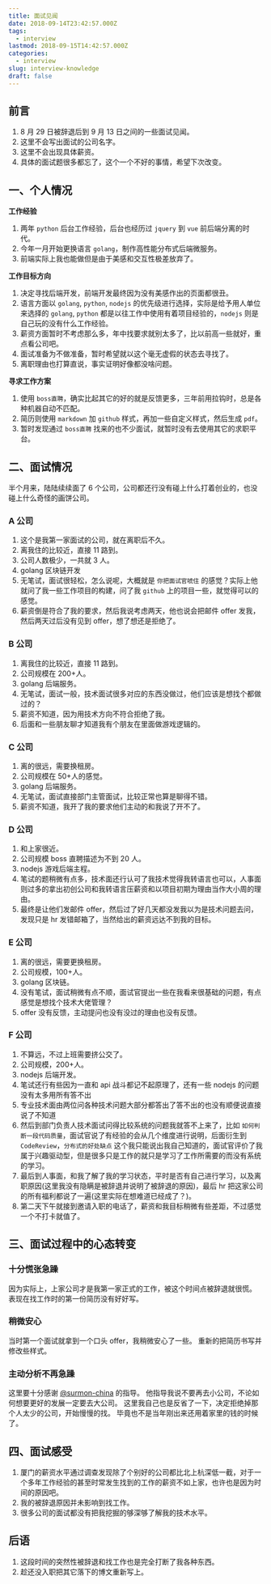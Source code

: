 ```yaml
---
title: 面试见闻
date: 2018-09-14T23:42:57.000Z
tags:
  - interview
lastmod: 2018-09-15T14:42:57.000Z
categories:
  - interview
slug: interview-knowledge
draft: false
---
```


## 前言

1. 8 月 29 日被辞退后到 9 月 13 日之间的一些面试见闻。
2. 这里不会写出面试的公司名字。
3. 这里不会出现具体薪资。
4. 具体的面试题很多都忘了，这个一个不好的事情，希望下次改变。
    <!--more-->

## 一、个人情况

**工作经验**

1. 两年 `python` 后台工作经验，后台也经历过 `jquery` 到 `vue` 前后端分离的时代。
2. 今年一月开始更换语言 `golang`，制作高性能分布式后端微服务。
3. 前端实际上我也能做但是由于美感和交互性极差放弃了。

**工作目标方向**

1. 决定寻找后端开发，前端开发最终因为没有美感作出的页面都很丑。
2. 语言方面以 `golang`, `python`, `nodejs` 的优先级进行选择，实际是给予用人单位来选择的 `golang`, `python` 都是以往工作中使用有着项目经验的，`nodejs` 则是自己玩的没有什么工作经验。
3. 薪资方面暂时不考虑那么多，年中找要求就别太多了，比以前高一些就好，重点看公司吧。
4. 面试准备为不做准备，暂时希望就以这个毫无虚假的状态去寻找了。
5. 离职理由也打算直说，事实证明好像都没啥问题。

**寻求工作方案**

1. 使用 `boss直聘`，确实比起其它的好的就是反馈更多，三年前用拉钩时，总是各种机器自动不匹配。
2. 简历则使用 `markdown` 加 `github` 样式，再加一些自定义样式，然后生成 `pdf`。
3. 暂时发现通过 `boss直聘` 找来的也不少面试，就暂时没有去使用其它的求职平台。

## 二、面试情况

半个月来，陆陆续续面了 6 个公司，公司都还行没有碰上什么打着创业的，也没碰上什么奇怪的画饼公司。

### A 公司

1. 这个是我第一家面试的公司，就在离职后不久。
2. 离我住的比较近，直接 11 路到。
3. 公司人数极少，一共就 3 人。
4. golang 区块链开发
5. 无笔试，面试很轻松，怎么说呢，大概就是 `你把面试官唬住` 的感觉？实际上他就问了我一些工作项目的构建，问了我 `github` 上的项目一些，就觉得可以的感觉。
6. 薪资倒是符合了我的要求，然后我说考虑两天，他也说会把邮件 offer 发我，然后两天过后没有见到 offer，想了想还是拒绝了。

### B 公司

1. 离我住的比较近，直接 11 路到。
2. 公司规模在 200+人。
3. golang 后端服务。
4. 无笔试，面试一般，技术面试很多对应的东西没做过，他们应该是想找个都做过的？
5. 薪资不知道，因为用技术方向不符合拒绝了我。
6. 后面和一些朋友聊才知道我有个朋友在里面做游戏逻辑的。

### C 公司

1. 离的很远，需要换租房。
2. 公司规模在 50+人的感觉。
3. golang 后端服务。
4. 无笔试，面试直接部门主管面试，比较正常也算是聊得不错。
5. 薪资不知道，我开了我的要求他们主动的和我说了开不了。

### D 公司

1. 和上家很近。
2. 公司规模 boss 直聘描述为不到 20 人。
3. nodejs 游戏后端主程。
4. 笔试的题稍微有点多，技术面还行认可了我技术觉得我转语言也可以，人事面则过多的拿出初创公司和我转语言压薪资和以项目初期为理由当作大小周的理由。
5. 最终是让他们发邮件 offer，然后过了好几天都没发我以为是技术问题去问，发现只是 hr 发错邮箱了，当然给出的薪资远达不到我的目标。

### E 公司

1. 离的很远，需要更换租房。
2. 公司规模，100+人。
3. golang 区块链。
4. 没有笔试，面试稍微有点不顺，面试官提出一些在我看来很基础的问题，有点感觉是想找个技术大佬管理？
5. offer 没有反馈，主动提问也没有没过的理由也没有反馈。

### F 公司

1. 不算远，不过上班需要挤公交了。
2. 公司规模，200+人。
3. nodejs 后端开发。
4. 笔试还行有些因为一直和 api 战斗都记不起原理了，还有一些 nodejs 的问题没有太多用所有答不出
5. 专业技术面由两位问各种技术问题大部分都答出了答不出的也没有顺便说直接说了不知道
6. 然后到部门负责人技术面试问得比较系统的问题我就答不上来了，比如 `如何判断一段代码质量`，面试官说了有经验的会从几个维度进行说明，后面衍生到 `CodeReview`，`分布式的好处缺点` 这个我只能说出我自己知道的，面试官评价了我属于兴趣驱动型，但是很多只是工作的就只是学习了工作所需要的而没有系统的学习。
7. 最后到人事面，和我了解了我的学习状态，平时是否有自己进行学习，以及离职原因(这里我没有隐瞒是被辞退并说明了被辞退的原因)，最后 hr 把这家公司的所有福利都说了一遍(这里实际在想难道已经成了？)。
8. 第二天下午就接到邀请入职的电话了，薪资和我目标稍微有些差距，不过感觉一个不打卡就值了。

## 三、面试过程中的心态转变

### 十分慌张急躁

因为实际上，上家公司才是我第一家正式的工作，被这个时间点被辞退就很慌。
表现在找工作时的第一份简历没有好好写。

### 稍微安心

当时第一个面试就拿到一个口头 offer，我稍微安心了一些。
重新的把简历书写并修改些样式。

### 主动分析不再急躁

这里要十分感谢 [@surmon-china](https://github.com/surmon-china) 的指导。
他指导我说不要再去小公司，不论如何想要更好的发展一定要去大公司。
这里我自己也是反省了一下，决定拒绝掉那个人太少的公司，开始慢慢的找。
毕竟也不是当年刚出来还用着家里的钱的时候了。

## 四、面试感受

1. 厦门的薪资水平通过调查发现除了个别好的公司都比北上杭深低一截，对于一个多年工作经验的甚至时常发生找到的工作的薪资不如上家，也许也是因为时间的原因吧。
2. 我的被辞退原因并未影响到找工作。
3. 很多公司的面试都没有把我挖掘的够深够了解我的技术水平。

## 后语

1. 这段时间的突然性被辞退和找工作也是完全打断了我各种东西。
2. 趁还没入职把其它落下的博文重新写上。
